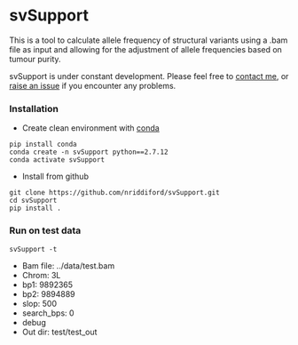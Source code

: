 # svSupport

This is a tool to calculate allele frequency of structural variants using a .bam file as input and allowing for the adjustment of allele frequencies based on tumour purity.

svSupport is under constant development. Please feel free to [contact me](mailto:nick.riddiford@curie.fr), or [raise an issue](https://github.com/nriddiford/svSupport/issues) if you encounter any problems.

### Installation
* Create clean environment with [conda](https://conda.io/docs/)
```
pip install conda
conda create -n svSupport python==2.7.12
conda activate svSupport
```
* Install from github
```
git clone https://github.com/nriddiford/svSupport.git
cd svSupport
pip install .
```

### Run on test data

`svSupport -t`

* Bam file: ../data/test.bam
* Chrom: 3L
* bp1: 9892365
* bp2: 9894889
* slop: 500
* search_bps: 0
* debug
* Out dir: test/test_out
